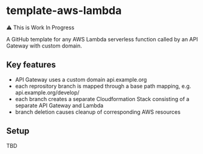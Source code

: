 # template-aws-lambda

⚠️ This is Work In Progress

A GitHub template for any AWS Lambda serverless function called by an API Gateway with custom domain. 

## Key features

* API Gateway uses a custom domain api.example.org
* each reprository branch is mapped through a base path mapping, e.g. api.example.org/develop/
* each branch creates a separate Cloudformation Stack consisting of a separate API Gateway and Lambda
* branch deletion causes cleanup of corresponding AWS resources

## Setup

TBD
